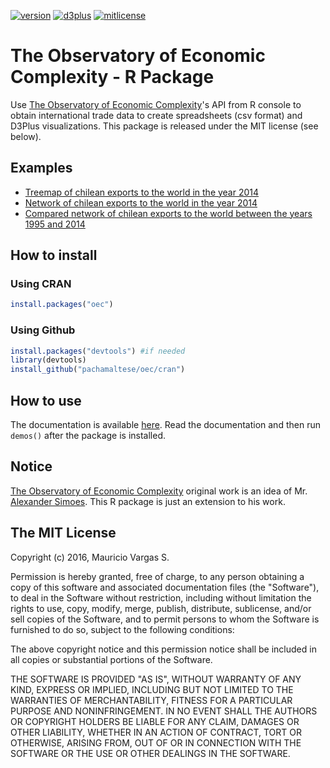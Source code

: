 [![version](https://img.shields.io/badge/version-1.0.6-blue.svg)](https://github.com/pachamaltese/oec) [![d3plus](https://img.shields.io/badge/d3plus-1.9.7-green.svg)](https://github.com/alexandersimoes/d3plus) [![mitlicense](https://img.shields.io/badge/license-MIT-green.svg)](https://opensource.org/licenses/MIT)

# The Observatory of Economic Complexity - R Package

Use [The Observatory of Economic Complexity](http://atlas.media.mit.edu/en/)'s API from R console to obtain international trade data to create spreadsheets (csv format) and D3Plus visualizations. This package is released under the MIT license (see below).

## Examples

  * [Treemap of chilean exports to the world in the year 2014](http://pacha.hk/oec/chl_all_2014_6char_treemap_exports.html)
  * [Network of chilean exports to the world in the year 2014](http://pacha.hk/oec/chl_all_2014_6char_network_exports.html)
  * [Compared network of chilean exports to the world between the years 1995 and 2014](http://pacha.hk/oec/chl_all_1995_2014_6char_network_exports.html)

## How to install

### Using CRAN
```r
install.packages("oec")
```

### Using Github
```r
install.packages("devtools") #if needed
library(devtools)
install_github("pachamaltese/oec/cran")
```

## How to use 

The documentation is available [here](http://pacha.hk/oec/oec.pdf). Read the documentation and then run `demos()` after the package is installed.

## Notice

[The Observatory of Economic Complexity](http://atlas.media.mit.edu/en/) original work is an idea of Mr. [Alexander Simoes](https://github.com/alexandersimoes/oec). This R package is just an extension to his work.

## The MIT License

Copyright (c) 2016, Mauricio Vargas S.

Permission is hereby granted, free of charge, to any person obtaining
a copy of this software and associated documentation files (the
"Software"), to deal in the Software without restriction, including
without limitation the rights to use, copy, modify, merge, publish,
distribute, sublicense, and/or sell copies of the Software, and to
permit persons to whom the Software is furnished to do so, subject to
the following conditions:

The above copyright notice and this permission notice shall be
included in all copies or substantial portions of the Software.

THE SOFTWARE IS PROVIDED "AS IS", WITHOUT WARRANTY OF ANY KIND,
EXPRESS OR IMPLIED, INCLUDING BUT NOT LIMITED TO THE WARRANTIES OF
MERCHANTABILITY, FITNESS FOR A PARTICULAR PURPOSE AND
NONINFRINGEMENT. IN NO EVENT SHALL THE AUTHORS OR COPYRIGHT HOLDERS BE
LIABLE FOR ANY CLAIM, DAMAGES OR OTHER LIABILITY, WHETHER IN AN ACTION
OF CONTRACT, TORT OR OTHERWISE, ARISING FROM, OUT OF OR IN CONNECTION
WITH THE SOFTWARE OR THE USE OR OTHER DEALINGS IN THE SOFTWARE.
